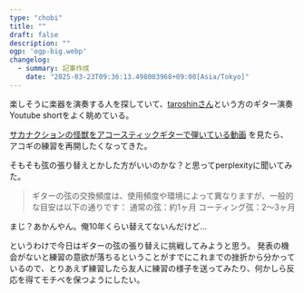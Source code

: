 ```yaml
---
type: "chobi"
title: ""
draft: false
description: ""
ogp: 'ogp-big.webp'
changelog:
  - summary: 記事作成
    date: "2025-03-23T09:36:13.498003968+09:00[Asia/Tokyo]"
---
```


楽しそうに楽器を演奏する人を探していて、[taroshinさん](https://www.youtube.com/@taroguitar0_0/featured)という方のギター演奏Youtube shortをよく眺めている。

[サカナクションの怪獣をアコースティックギターで弾いている動画](https://youtube.com/shorts/HiqNt8rCb_E?si=EgvCfYm9HHnB3NZJ) を見たら、アコギの練習を再開したくなってきた。

そもそも弦の張り替えとかした方がいいのかな？と思ってperplexityに聞いてみた。

> ギターの弦の交換頻度は、使用頻度や環境によって異なりますが、一般的な目安は以下の通りです：
> 通常の弦：約1ヶ月
> コーティング弦：2〜3ヶ月

まじ？あかんやん。俺10年くらい替えてないんだけど...

というわけで今日はギターの弦の張り替えに挑戦してみようと思う。
発表の機会がないと練習の意欲が落ちるということがすでにこれまでの挫折から分かっているので、とりあえず練習したら友人に練習の様子を送ってみたり、何かしら反応を得てモチベを保つようにしたい。

